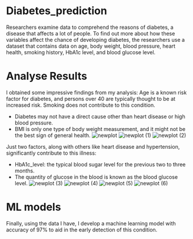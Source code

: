 # Diabetes_prediction
Researchers examine data to comprehend the reasons of diabetes, a disease that affects a lot of people. To find out more about how these variables affect the chance of developing diabetes, the researchers use a dataset that contains data on age, body weight, blood pressure, heart health, smoking history, HbA1c level, and blood glucose level.
 
 # Analyse Results
 I obtained some impressive findings from my analysis:
Age is a known risk factor for diabetes, and persons over 40 are typically thought to be at increased risk. Smoking does not contribute to this condition.
- Diabetes may not have a direct cause other than heart disease or high blood pressure.
- BMI is only one type of body weight measurement, and it might not be the best sign of general health.
![newplot](https://user-images.githubusercontent.com/67378945/235770775-de7fecb2-7f91-4dca-be06-d3be240cf811.png)
![newplot (1)](https://user-images.githubusercontent.com/67378945/235770802-991927ef-f02e-4be9-bee8-76bdaa1fa9e2.png)
![newplot (2)](https://user-images.githubusercontent.com/67378945/235770835-4f52ddba-6962-41bd-8509-6d131750d268.png)


Just two factors, along with others like heart disease and hypertension, significantly contribute to this illness:
- HbA1c_level: the typical blood sugar level for the previous two to three months.
- The quantity of glucose in the blood is known as the blood glucose level.
![newplot (3)](https://user-images.githubusercontent.com/67378945/235770956-d9043bc6-235d-4d4f-8bc3-d46afb89fd4d.png)
![newplot (4)](https://user-images.githubusercontent.com/67378945/235771163-68c596d1-2d28-4548-b697-0746f2a92be9.png)
![newplot (5)](https://user-images.githubusercontent.com/67378945/235771015-4c245f7a-0b60-4290-9d35-356b275599ed.png)
![newplot (6)](https://user-images.githubusercontent.com/67378945/235771039-60c9cd71-0089-4ed1-a78f-e9c7f67775ac.png)


# ML models

Finally, using the data I have, I develop a machine learning model with accuracy of 97% to aid in the early detection of this condition.
 
